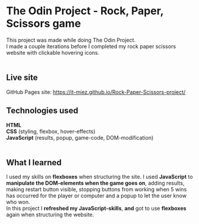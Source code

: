 # The Odin Project -  Rock, Paper, Scissors game
This project was made while doing The Odin Project. </br>
I made a couple iterations before I completed my rock paper scissors website with clickable hovering icons.</br><br>

## Live site
GitHub Pages site: https://it-miez.github.io/Rock-Paper-Scissors-project/

## Technologies used
**HTML** </br>
**CSS** (styling, flexbox, hover-effects)</br>
**JavaScript** (results, popup, game-code, DOM-modification)</br></br>

## What I learned
I used my skills on **flexboxes** when structuring the site. I used **JavaScript** to **manipulate the DOM-elements when the game goes on**, adding results, making restart button visible, stopping buttons from working when 5 wins has occurred for the player or computer and a popup to let the user know who won.</br>
In this project I **refreshed my JavaScript-skills**, **and** got to use **flexboxes** again when structuring the website.

